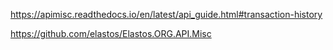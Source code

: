 
https://apimisc.readthedocs.io/en/latest/api_guide.html#transaction-history

https://github.com/elastos/Elastos.ORG.API.Misc